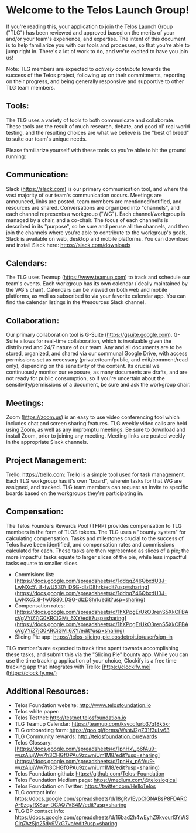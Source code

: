 # **Welcome to the Telos Launch Group!**

If you're reading this, your application to join the Telos Launch Group ("TLG") has been reviewed and approved based on the merits of your and/or your team's experience, and expertise. The intent of this document is to help familiarize you with our tools and processes, so that you're able to jump right in. There's a lot of work to do, and we're excited to have you join us!

Note: TLG members are expected to *actively contribute* towards the success of the Telos project, following up on their commitments, reporting on their progress, and being generally responsive and supportive to other TLG team members.

## Tools:

The TLG uses a variety of tools to both communicate and collaborate. These tools are the result of much research, debate, and good ol' real world testing, and the resulting choices are what we believe is the "best of breed" to suite our team's unique needs.

Please familiarize yourself with these tools so you're able to hit the ground running:

## **Communication:**

Slack (https://slack.com) is our primary communication tool, and where the vast majority of our team's communication occurs. Meetings are announced, links are posted, team members are mentioned/notified, and resources are shared. Conversations are organized into "channels", and each channel represents a workgroup ("WG"). Each channel/workgroup is managed by a chair, and a co-chair. The focus of each channel's is described in its "purpose", so be sure and peruse all the channels, and then join the channels where you're able to contribute to the workgroup's goals. Slack is available on web, desktop and mobile platforms. You can download and install Slack here: https://slack.com/downloads

## **Calendars:**

The TLG uses Teamup (<https://www.teamup.com>) to track and schedule our team's events. Each workgroup has its own calendar (ideally maintained by the WG's chair). Calendars can be viewed on both web and mobile platforms, as well as subscribed to via your favorite calendar app. You can find the calendar listings in the #resources Slack channel.

## **Collaboration:**

Our primary collaboration tool is G-Suite (https://gsuite.google.com). G-Suite allows for real-time collaboration, which is invaluable given the distributed and 24/7 nature of our team. Any and all documents are to be stored, organized, and shared via our communal Google Drive, with access permissions set as necessary (private/team/public, and edit/comment/read only), depending on the sensitivity of the content. Its crucial we continuously monitor our exposure, as many documents are drafts, and are not ready for public consumption, so if you're uncertain about the sensitivity/permissions of a document, be sure and ask the workgroup chair.

## **Meetings:**

Zoom (<https://zoom.us>) is an easy to use video conferencing tool which includes chat and screen sharing features. TLG weekly video calls are held using Zoom, as well as any impromptu meetings. Be sure to download and install Zoom, prior to joining any meeting. Meeting links are posted weekly in the appropriate Slack channels.

## **Project Management:**

Trello: <https://trello.com>: Trello is a simple tool used for task management. Each TLG workgroup has it's own "board", wherein tasks for that WG are assigned, and tracked. TLG team members can request an invite to specific boards based on the workgroups they're participating in.

## **Compensation:**

The Telos Founders Rewards Pool (TFRP) provides compensation to TLG members in the form of TLOS tokens. The TLG uses a "bounty system" for calculating compensation. Tasks and milestones crucial to the success of Telos have been identified, and compensation rates and commissions calculated for each. These tasks are then represented as slices of a pie; the more impactful tasks equate to larger slices of the pie, while less impactful tasks equate to smaller slices.

- Commisions list: [https://docs.google.com/spreadsheets/d/1ddqqZ46QbxdU3J-LwNXc5\_8-fwUS30\_DSG-dlzD8hrk/edit?usp=sharing](https://docs.google.com/spreadsheets/d/1ddqqZ46QbxdU3J-LwNXc5_8-fwUS30_DSG-dlzD8hrk/edit?usp=sharing)
- Compensation rates: [https://docs.google.com/spreadsheets/d/1hXPpgErUkO3renS5XkCFBAcVgVYiZ7jG0KRCiGM\_6XY/edit?usp=sharing](https://docs.google.com/spreadsheets/d/1hXPpgErUkO3renS5XkCFBAcVgVYiZ7jG0KRCiGM_6XY/edit?usp=sharing)
- Slicing Pie app: <https://telos-slicing-pie.eosdetroit.io/user/sign-in>

TLG member's are expected to track time spent towards accomplishing these tasks, and submit this via the "Slicing Pie" bounty app. While you can use the time tracking application of your choice, Clockify is a free time tracking app that integrates with Trello: [https://clockify.me](https://clockify.me/)

## **Additional Resources:**

- Telos Foundation website: <http://www.telosfoundation.io>
- Telos white paper: 
- Telos Testnet: <http://testnet.telosfoundation.io>
- TLG Teamup Calendar: https://teamup.com/ksvocfurb37qf8k5xr
- TLG onboarding form: <https://goo.gl/forms/WshtJ2gZ31f3uLv63>
- TLG Community rewards: <http://telosfoundation.io/rewards>
- Telos Glossary: [https://docs.google.com/spreadsheets/d/1pnHx\_p6fAu9-wuzAiujWw7h3CHGfOPAu9zcwniUm1M8/edit?usp=sharing](https://docs.google.com/spreadsheets/d/1pnHx_p6fAu9-wuzAiujWw7h3CHGfOPAu9zcwniUm1M8/edit?usp=sharing)
- Telos Foundation github: <https://github.com/Telos-Foundation>
- Telos Foundation Medium page: <https://medium.com/@teloslogical>
- Telos Foundation on Twitter: <https://twitter.com/HelloTelos>
- TLG contact info: <https://docs.google.com/spreadsheets/d/18gRv1EypCIGNABsP8FDARCA-9zqyRXSuy-DCAQ7VS4M/edit?usp=sharing>
- TLG BP contact info: <https://docs.google.com/spreadsheets/d/16bad2h4wEyhZ9kvourl3YWSCiq7AzSjp25dy9VxG7vo/edit?usp=sharing>